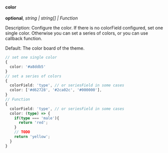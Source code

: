 #### color

**optional**, _string | string[] | Function_

Description: Configure the color. If there is no colorField configured, set one single color. Otherwise you can set a series of colors, or you can use callback function.

Default: The color board of the theme.

```ts
// set one single color
{
  color: '#a8ddb5'
}
// set a series of colors
{
  colorField: 'type', // or seriesField in some cases
  color: ['#d62728', '#2ca02c', '#000000'],
}
// Function
{
  colorField: 'type', // or seriesField in some cases
  color: (type) => {
    if(type === 'male'){
      return 'red';
    }
    // TODO
    return 'yellow';
  }
}
```
